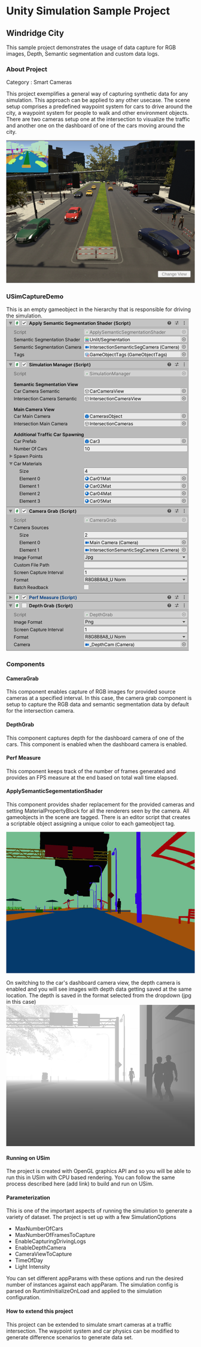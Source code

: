 # Unity Simulation Sample Project

## Windridge City

This sample project demonstrates the usage of data capture for RGB images, Depth, Semantic segmentation and custom data logs.

### About Project

Category : Smart Cameras

This project exemplifies a general way of capturing synthetic data for any simulation. This approach can be applied to any other usecase.
The scene setup comprises a predefined waypoint system for cars to drive around the city, a waypoint system for people to walk and other environment objects. There are two cameras setup one at the intersection to visualize the traffic and another one on the dashboard of one of the cars moving around the city.

![Unity Simulation](docs/images/Sim01.png "Traffic Camera")

### USimCaptureDemo
This is an empty gameobject in the hierarchy that is responsible for driving the simulation.
![USimCaptureDemo](docs/images/Sim04.png "USimCaptureDemo")

### Components

#### CameraGrab 
This component enables capture of RGB images for provided source cameras at a specified interval. In this case, the camera grab component is setup to capture the RGB data and semantic segmentation data by default for the intersection camera.

#### DepthGrab
This component captures depth for the dashboard camera of one of the cars. This component is enabled when the dashboard camera is enabled.

#### Perf Measure
This component keeps track of the number of frames generated and provides an FPS measure at the end based on total wall time elapsed.

#### ApplySemanticSegementationShader 
This component provides shader replacement for the provided cameras and setting MaterialPropertyBlock for all the renderers seen by the camera. All gameobjects in the scene are tagged. There is an editor script that creates a scriptable object assigning a unique color to each gameobject tag.

![Semantic Segmentation](docs/images/Sim05.jpg "Semantic Segmentation")


On switching to the car's dashboard camera view, the depth camera is enabled and you will see images with depth data getting saved at the same location. The depth is saved in the format selected from the dropdown (jpg in this case)
![Depth Capture](docs/images/Sim03.png "Depth")

#### Running on USim
The project is created with OpenGL graphics API and so you will be able to run this in USim with CPU based rendering. You can follow the same process described here (add link) to build and run on USim.

#### Parameterization
This is one of the important aspects of running the simulation to generate a variety of dataset.
The project is set up with a few SimulationOptions
- MaxNumberOfCars
- MaxNumberOfFramesToCapture
- EnableCapturingDrivingLogs
- EnableDepthCamera
- CameraViewToCapture
- TimeOfDay
- Light Intensity

You can set different appParams with these options and run the desired number of instances against each appParam. The simulation config is parsed on RuntimInitializeOnLoad and applied to the simulation configuration.

#### How to extend this project
This project can be extended to simulate smart cameras at a traffic intersection. The waypoint system and car physics can be modified to generate difference scenarios to generate data set.

